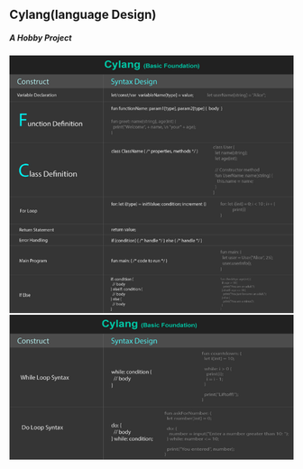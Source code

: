 <h2>Cylang(language Design)</h2>
<h5>A Hobby Project</h5>

<img src="./model-Design1.jpg"/>
<img src="./model-Design2.jpg"/>

